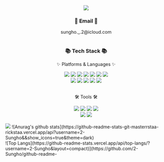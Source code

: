 <div align=center>
	<img src="https://capsule-render.vercel.app/api?type=waving&color=auto&height=350&section=header&text=2-Sungho%20Github&fontSize=60" />	
</div>

<div align="center">
    <h3>📧 Email 📧</h3>
    sungho._.2@icloud.com
</div>
<br>
<div align=center>
	<h3>📚 Tech Stack 📚</h3>
	<p>✨ Platforms & Languages ✨</p>
</div>
<div align="center">
	<img src="https://img.shields.io/badge/Spring-6DB33F?style=flat&logo=Spring&logoColor=white" />
	<img src="https://img.shields.io/badge/Eclipse%20IDE-2C2255?style=flat&logo=EclipseIDE&logoColor=white" />
	<img src="https://img.shields.io/badge/Java-007396?style=flat&logo=Conda-Forge&logoColor=white" />
	<img src="https://img.shields.io/badge/HTML5-E34F26?style=flat&logo=HTML5&logoColor=white" />
	<img src="https://img.shields.io/badge/CSS3-1572B6?style=flat&logo=CSS3&logoColor=white" />
	<img src="https://img.shields.io/badge/JavaScript-F7DF1E?style=flat&logo=JavaScript&logoColor=white" />
	<img src="https://img.shields.io/badge/jQuery-0769AD?style=flat&logo=jQuery&logoColor=white" />
	<br>
	<img src="https://img.shields.io/badge/Mybatis-000000?style=flat&logo=Fluentd&logoColor=white" />
	<img src="https://img.shields.io/badge/Oracle%20SQL-F80000?style=flat&logo=Oracle&logoColor=white" />
	<img src="https://img.shields.io/badge/Apache-D22128?style=flat&logo=Apache&logoColor=white" />
	<img src="https://img.shields.io/badge/Apache Tomcat-F8DC75?style=flat&logo=Apache Tomcat&logoColor=white" />
 	<img src="https://img.shields.io/badge/Apache Maven-C71A36?style=flat&logo=Apache Maven&logoColor=white" />
</div>
<br>
<div align=center>
	<p>🛠 Tools 🛠</p>
</div>
<div align=center>
	<img src="https://img.shields.io/badge/GitHub-181717?style=flat&logo=GitHub&logoColor=white" />
	<img src="https://img.shields.io/badge/Visual%20Studio%20Code-007ACC?style=flat&logo=VisualStudioCode&logoColor=white" />
	<img src="https://img.shields.io/badge/Figma-F24E1E?style=flat&logo=Figma&logoColor=white"/>
	<img src="https://img.shields.io/badge/Notion-000000?style=flat&logo=Notion&logoColor=white"/>
	<br>
	<img src="https://img.shields.io/badge/Trello-0052CC?style=flat&logo=Trello&logoColor=white"/>
	<img src="https://img.shields.io/badge/Google Sheets-34A853?style=flat&logo=Google Sheets&logoColor=white"/>
</div>
<br>
	<img src="https://github-readme-stats-git-masterrstaa-rickstaa.vercel.app/api?username=adityaseth777&&show_icons=true&theme=dark" />
![Anurag's github stats](https://github-readme-stats-git-masterrstaa-rickstaa.vercel.app/api?username=2-Sungho&&show_icons=true&theme=dark)
<br>
![Top Langs](https://github-readme-stats.vercel.app/api/top-langs/?username=2-Sungho&layout=compact)](https://github.com/2-Sungho/github-readme-
<br>

